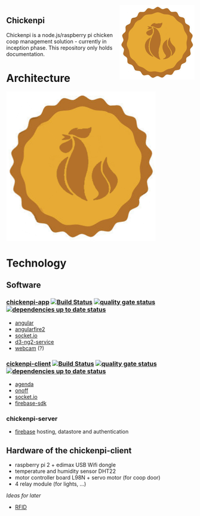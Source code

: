 
<img style="float: right;" alt="chickenpi logo" src="https://github.com/joergsesterhenn/chickenpi/raw/master/chickenpi.png" height="200">

## Chickenpi
Chickenpi is a node.js/raspberry pi chicken coop management solution - currently in inception phase.
This repository only holds documentation. 

# Architecture
<img alt="architecture" src="https://github.com/joergsesterhenn/chickenpi/blob/docs/chickenpi.png" height="400">

# Technology
## Software 
### [chickenpi-app](https://github.com/joergsesterhenn/chickenpi-app) [![Build Status](https://travis-ci.org/joergsesterhenn/chickenpi-app.svg?branch=docs)](https://travis-ci.org/joergsesterhenn/chickenpi-app) <a href="https://sonarcloud.io/dashboard?id=de.chickenpi:chickenpi-app"><img alt="quality gate status" src="https://sonarcloud.io/api/badges/gate?key=de.chickenpi:chickenpi-app"/></a> <a href="https://david-dm.org/joergsesterhenn/chickenpi-app"> <img alt="dependencies up to date status" src="https://david-dm.org/joergsesterhenn/chickenpi-app.svg"/></a>
* [angular](https://angular.io)
* [angularfire2](https://github.com/angular/angularfire2)
* [socket.io](https://github.com/socketio/socket.io)
* [d3-ng2-service](https://github.com/tomwanzek/d3-ng2-service) 
* [webcam](http://thejackalofjavascript.com/rpi-live-streaming/) (?) 

### [cickenpi-client](https://github.com/joergsesterhenn/chickenpi-client) [![Build Status](https://travis-ci.org/joergsesterhenn/chickenpi-app.svg?branch=docs)](https://travis-ci.org/joergsesterhenn/chickenpi-app) <a href="https://sonarcloud.io/dashboard?id=de.chickenpi:chickenpi-app"><img alt="quality gate status" src="https://sonarcloud.io/api/badges/gate?key=de.chickenpi:chickenpi-app"/></a> <a href="https://david-dm.org/joergsesterhenn/chickenpi-app"> <img alt="dependencies up to date status" src="https://david-dm.org/joergsesterhenn/chickenpi-app.svg"/></a>
* [agenda](https://github.com/agenda/agenda) 
* [onoff](https://github.com/fivdi/onoff) 
* [socket.io](https://github.com/socketio/socket.io)
* [firebase-sdk](https://firebase.google.com/support/release-notes/js)

### chickenpi-server
* [firebase](https://console.firebase.google.com/project/chickenpi-server/overview) hosting, datastore and authentication

## Hardware of the chickenpi-client
* raspberry pi 2 + edimax USB Wifi dongle
* temperature and humidity sensor DHT22
* motor controller board L98N + servo motor (for coop door)
* 4 relay module (for lights, ...)

_Ideas for later_
* [RFID](http://www.sunspot.co.uk/Projects/RFID/Chickens_RFID.html)
